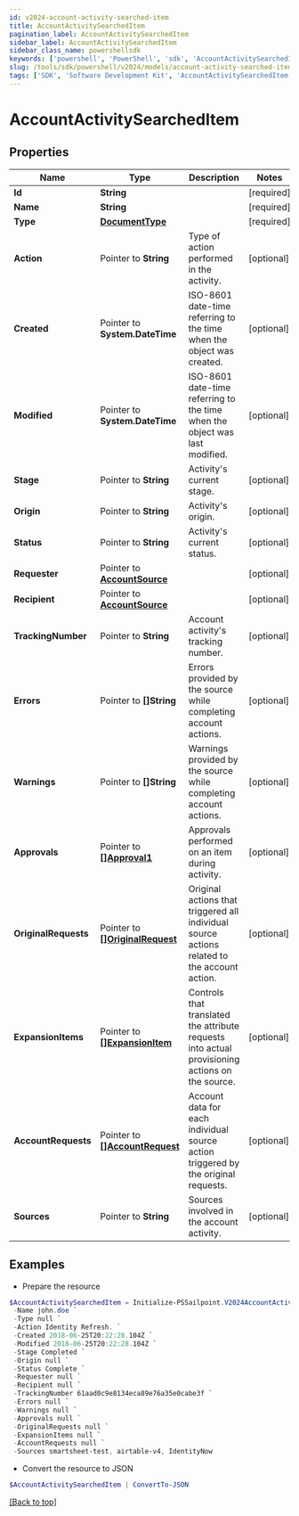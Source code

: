 ```yaml
---
id: v2024-account-activity-searched-item
title: AccountActivitySearchedItem
pagination_label: AccountActivitySearchedItem
sidebar_label: AccountActivitySearchedItem
sidebar_class_name: powershellsdk
keywords: ['powershell', 'PowerShell', 'sdk', 'AccountActivitySearchedItem', 'V2024AccountActivitySearchedItem'] 
slug: /tools/sdk/powershell/v2024/models/account-activity-searched-item
tags: ['SDK', 'Software Development Kit', 'AccountActivitySearchedItem', 'V2024AccountActivitySearchedItem']
---
```



# AccountActivitySearchedItem

## Properties

Name | Type | Description | Notes
------------ | ------------- | ------------- | -------------
**Id** |  **String** |  | [required]
**Name** |  **String** |  | [required]
**Type** |  [**DocumentType**](document-type) |  | [required]
**Action** |  Pointer to **String** | Type of action performed in the activity. | [optional] 
**Created** |  Pointer to **System.DateTime** | ISO-8601 date-time referring to the time when the object was created. | [optional] 
**Modified** |  Pointer to **System.DateTime** | ISO-8601 date-time referring to the time when the object was last modified. | [optional] 
**Stage** |  Pointer to **String** | Activity's current stage. | [optional] 
**Origin** |  Pointer to **String** | Activity's origin. | [optional] 
**Status** |  Pointer to **String** | Activity's current status. | [optional] 
**Requester** |  Pointer to [**AccountSource**](account-source) |  | [optional] 
**Recipient** |  Pointer to [**AccountSource**](account-source) |  | [optional] 
**TrackingNumber** |  Pointer to **String** | Account activity's tracking number. | [optional] 
**Errors** |  Pointer to **[]String** | Errors provided by the source while completing account actions. | [optional] 
**Warnings** |  Pointer to **[]String** | Warnings provided by the source while completing account actions. | [optional] 
**Approvals** |  Pointer to [**[]Approval1**](approval1) | Approvals performed on an item during activity. | [optional] 
**OriginalRequests** |  Pointer to [**[]OriginalRequest**](original-request) | Original actions that triggered all individual source actions related to the account action. | [optional] 
**ExpansionItems** |  Pointer to [**[]ExpansionItem**](expansion-item) | Controls that translated the attribute requests into actual provisioning actions on the source. | [optional] 
**AccountRequests** |  Pointer to [**[]AccountRequest**](account-request) | Account data for each individual source action triggered by the original requests. | [optional] 
**Sources** |  Pointer to **String** | Sources involved in the account activity. | [optional] 

## Examples

- Prepare the resource
```powershell
$AccountActivitySearchedItem = Initialize-PSSailpoint.V2024AccountActivitySearchedItem  -Id 2c91808375d8e80a0175e1f88a575222 `
 -Name john.doe `
 -Type null `
 -Action Identity Refresh. `
 -Created 2018-06-25T20:22:28.104Z `
 -Modified 2018-06-25T20:22:28.104Z `
 -Stage Completed `
 -Origin null `
 -Status Complete `
 -Requester null `
 -Recipient null `
 -TrackingNumber 61aad0c9e8134eca89e76a35e0cabe3f `
 -Errors null `
 -Warnings null `
 -Approvals null `
 -OriginalRequests null `
 -ExpansionItems null `
 -AccountRequests null `
 -Sources smartsheet-test, airtable-v4, IdentityNow
```

- Convert the resource to JSON
```powershell
$AccountActivitySearchedItem | ConvertTo-JSON
```


[[Back to top]](#) 

